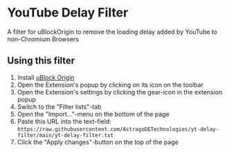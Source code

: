 # YouTube Delay Filter

A filter for uBlockOrigin to remove the loading delay added by YouTube to non-Chromium Browsers

## Using this filter

1. Install [uBlock Origin](https://ublockorigin.com/)
2. Open the Extension's popup by clicking on its icon on the toolbar
3. Open the Extension's settings by clicking the gear-icon in the extension popup
4. Switch to the "Filter lists"-tab
5. Open the "Import..."-menu on the bottom of the page
6. Paste this URL into the text-field: `https://raw.githubusercontent.com/AstragoDETechnologies/yt-delay-filter/main/yt-delay-filter.txt`
7. Click the "Apply changes"-button on the top of the page
